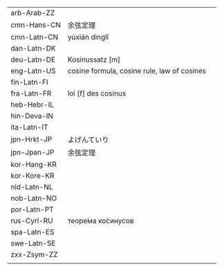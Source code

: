 | | | |
|-|-|-|
| arb-Arab-ZZ |  |  |
| cmn-Hans-CN | 余弦定理 |  |
| cmn-Latn-CN | yúxián dìnglǐ |  |
| dan-Latn-DK |  |  |
| deu-Latn-DE | Kosinussatz [m] |  |
| eng-Latn-US | cosine formula, cosine rule, law of cosines |  |
| fin-Latn-FI |  |  |
| fra-Latn-FR | loi [f] des cosinus |  |
| heb-Hebr-IL |  |  |
| hin-Deva-IN |  |  |
| ita-Latn-IT |  |  |
| jpn-Hrkt-JP | よげんていり |  |
| jpn-Jpan-JP | 余弦定理 |  |
| kor-Hang-KR |  |  |
| kor-Kore-KR |  |  |
| nld-Latn-NL |  |  |
| nob-Latn-NO |  |  |
| por-Latn-PT |  |  |
| rus-Cyrl-RU | теоре́ма ко́синусов |  |
| spa-Latn-ES |  |  |
| swe-Latn-SE |  |  |
| zxx-Zsym-ZZ |  |  |
|  |  |  |